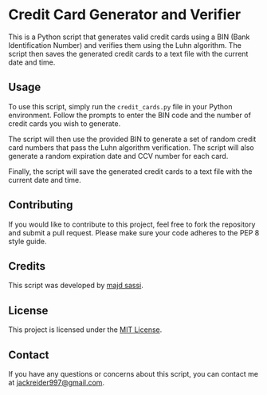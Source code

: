 

# Credit Card Generator and Verifier

This is a Python script that generates valid credit cards using a BIN (Bank Identification Number) and verifies them using the Luhn algorithm. The script then saves the generated credit cards to a text file with the current date and time.

## Usage

To use this script, simply run the `credit_cards.py` file in your Python environment. Follow the prompts to enter the BIN code and the number of credit cards you wish to generate.

The script will then use the provided BIN to generate a set of random credit card numbers that pass the Luhn algorithm verification. The script will also generate a random expiration date and CCV number for each card.

Finally, the script will save the generated credit cards to a text file with the current date and time.

## Contributing

If you would like to contribute to this project, feel free to fork the repository and submit a pull request. Please make sure your code adheres to the PEP 8 style guide.

## Credits

This script was developed by [majd sassi](https://github.com/majdsassi).

## License

This project is licensed under the [MIT License](https://opensource.org/licenses/MIT).

## Contact

If you have any questions or concerns about this script, you can contact me at [jackreider997@gmail.com](mailto:jackreider997@gmail.com).
